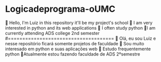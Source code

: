# Logicadeprograma-oUMC
👋 Hello, I'm Luiz in this repository it'll be my project's school
👀 I am very interested in python and its web applications
🌱 I often study python
📝I am currently attending ADS college 2nd semester #=====================================
👋 Olá, eu sou Luiz e nesse repositório ficará somente projetos de faculdade
👀 Sou muito interesado em python e suas aplicações web
🌱 Estudo frequentemente python
📝Atualmente estou fazendo faculdade de ADS 2ºsemestre
